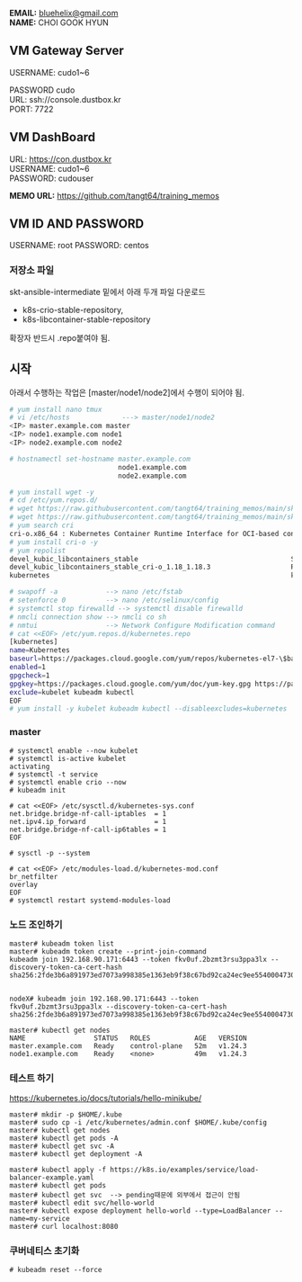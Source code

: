 
__EMAIL:__ bluehelix@gmail.com<br/>
__NAME:__ CHOI GOOK HYUN

## VM Gateway Server

USERNAME: cudo1~6

PASSWORD cudo<br/>
URL: ssh://console.dustbox.kr <br/>
PORT: 7722<br/>

## VM DashBoard

URL: https://con.dustbox.kr<br/>
USERNAME: cudo1~6<br/>
PASSWORD: cudouser<br/>

__MEMO URL:__ https://github.com/tangt64/training_memos

## VM ID AND PASSWORD

USERNAME: root
PASSWORD: centos


### 저장소 파일

skt-ansible-intermediate 밑에서 아래 두개 파일 다운로드

* k8s-crio-stable-repository, 
* k8s-libcontainer-stable-repository

확장자 반드시 .repo붙여야 됨.

## 시작

아래서 수행하는 작업은 [master/node1/node2]에서 수행이 되어야 됨.

```bash
# yum install nano tmux 
# vi /etc/hosts             ---> master/node1/node2
<IP> master.example.com master
<IP> node1.example.com node1
<IP> node2.example.com node2

# hostnamectl set-hostname master.example.com
                           node1.example.com
                           node2.example.com

# yum install wget -y
# cd /etc/yum.repos.d/
# wget https://raw.githubusercontent.com/tangt64/training_memos/main/skt-ansible-intermediate/k8s-crio-stable-repository -O  /etc/yum.repos.d/k8s-crio-stable-repository.repo
# wget https://raw.githubusercontent.com/tangt64/training_memos/main/skt-ansible-intermediate/k8s-libcontainer-stable-repository -O /etc/yum.repos.d/k8s-libcontainer-stable-repository.repo
# yum search cri
cri-o.x86_64 : Kubernetes Container Runtime Interface for OCI-based containers
# yum install cri-o -y
# yum repolist
devel_kubic_libcontainers_stable                                      Stable Releases of Upstream github.com/containers packages (CentOS_7)
devel_kubic_libcontainers_stable_cri-o_1.18_1.18.3                    Release 1.18.3 (CentOS_7)
kubernetes                                                            kubernetes repository

# swapoff -a            --> nano /etc/fstab
# setenforce 0          --> nano /etc/selinux/config
# systemctl stop firewalld --> systemctl disable firewalld
# nmcli connection show --> nmcli co sh 
# nmtui                 --> Network Configure Modification command 
# cat <<EOF> /etc/yum.repos.d/kubernetes.repo
[kubernetes]
name=Kubernetes
baseurl=https://packages.cloud.google.com/yum/repos/kubernetes-el7-\$basearch
enabled=1
gpgcheck=1
gpgkey=https://packages.cloud.google.com/yum/doc/yum-key.gpg https://packages.cloud.google.com/yum/doc/rpm-package-key.gpg
exclude=kubelet kubeadm kubectl
EOF
# yum install -y kubelet kubeadm kubectl --disableexcludes=kubernetes

```
### master
```
# systemctl enable --now kubelet 
# systemctl is-active kubelet
activating
# systemctl -t service 
# systemctl enable crio --now
# kubeadm init 

# cat <<EOF> /etc/sysctl.d/kubernetes-sys.conf
net.bridge.bridge-nf-call-iptables  = 1
net.ipv4.ip_forward                 = 1
net.bridge.bridge-nf-call-ip6tables = 1
EOF

# sysctl -p --system

# cat <<EOF> /etc/modules-load.d/kubernetes-mod.conf
br_netfilter
overlay
EOF
# systemctl restart systemd-modules-load

```


### 노드 조인하기

```
master# kubeadm token list
master# kubeadm token create --print-join-command
kubeadm join 192.168.90.171:6443 --token fkv0uf.2bzmt3rsu3ppa3lx --discovery-token-ca-cert-hash sha256:2fde3b6a891973ed7073a998385e1363eb9f38c67bd92ca24ec9ee5540004730


nodeX# kubeadm join 192.168.90.171:6443 --token fkv0uf.2bzmt3rsu3ppa3lx --discovery-token-ca-cert-hash sha256:2fde3b6a891973ed7073a998385e1363eb9f38c67bd92ca24ec9ee5540004730

master# kubectl get nodes
NAME                 STATUS   ROLES           AGE   VERSION
master.example.com   Ready    control-plane   52m   v1.24.3
node1.example.com    Ready    <none>          49m   v1.24.3
```


### 테스트 하기

https://kubernetes.io/docs/tutorials/hello-minikube/

```
master# mkdir -p $HOME/.kube
master# sudo cp -i /etc/kubernetes/admin.conf $HOME/.kube/config
master# kubectl get nodes
master# kubectl get pods -A
master# kubectl get svc -A
master# kubectl get deployment -A
```

```
master# kubectl apply -f https://k8s.io/examples/service/load-balancer-example.yaml
master# kubectl get pods
master# kubectl get svc  --> pending때문에 외부에서 접근이 안됨
master# kubectl edit svc/hello-world
master# kubectl expose deployment hello-world --type=LoadBalancer --name=my-service
master# curl localhost:8080

```
### 쿠버네티스 초기화

```
# kubeadm reset --force

```

